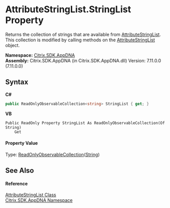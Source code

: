 # AttributeStringList.StringList Property 
 

Returns the collection of strings that are available from <a href="e2dc937e-f4d2-0822-0847-944b7fb4f6f9">AttributeStringList</a>. This collection is modified by calling methods on the <a href="e2dc937e-f4d2-0822-0847-944b7fb4f6f9">AttributeStringList</a> object.

**Namespace:**&nbsp;[Citrix.SDK.AppDNA](index.md)<br />**Assembly:**&nbsp;Citrix.SDK.AppDNA (in Citrix.SDK.AppDNA.dll) Version: 7.11.0.0 (7.11.0.0)

## Syntax

**C#**
```csharp
public ReadOnlyObservableCollection<string> StringList { get; }
```

**VB**
```vbnet
Public ReadOnly Property StringList As ReadOnlyObservableCollection(Of String)
	Get
```


#### Property Value
Type: <a href="http://msdn2.microsoft.com/en-us/library/ms668620" target="_blank">ReadOnlyObservableCollection</a>(<a href="http://msdn2.microsoft.com/en-us/library/s1wwdcbf" target="_blank">String</a>)

## See Also


#### Reference
<a href="e2dc937e-f4d2-0822-0847-944b7fb4f6f9">AttributeStringList Class</a><br /><a href="fe2d265b-410b-8b11-1eb4-a790e0b062bf">Citrix.SDK.AppDNA Namespace</a><br />